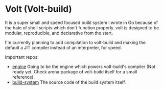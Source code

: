 # Volt (Volt-build)

It is a super small and speed focused build system I wrote in Go because of the hate of shell scripts which don't function properly. 
volt is designed to be modular, reproducible, and declarative from the start. 

I'm currently planning to add compilation to volt-build and making the default a JIT compiler instead of an interpreter, for speed. 

Important repos:

- [engine](https://github.com/volt-build/volt-engine)  Going to be the engine which powers volt-build's compiler (Not ready yet. Check arena package of volt-build itself for a small reference). 
- [build-system](https://github.com/volt-build/volt-build)  The source code of the build system itself.
